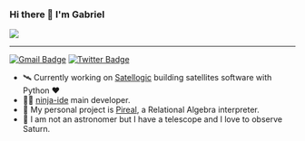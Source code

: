 ### Hi there 👋 I'm Gabriel

![](https://media.giphy.com/media/SVCSsoKU5v6ZJLk07n/giphy.gif)

----

[![Gmail Badge](https://img.shields.io/badge/-Gmail-c14438?style=flat-square&logo=Gmail&logoColor=white&link=mailto:acostadariogabriel@gmail.com)](mailto:acostadariogabriel@gmail.com)
[![Twitter Badge](https://img.shields.io/badge/-Twitter-1da1f2?style=flat-square&labelColor=1da1f2&logo=twitter&logoColor=white&link=https://www.twitter.com/_alfacentauri/)](https://www.twitter.com/_alfacentauri/)

- :artificial_satellite: Currently working on [Satellogic](https://satellogic.com) building satellites software with Python :heart:
- :man_technologist: [ninja-ide](http://ninja-ide.org) main developer.
- :school: My personal project is [Pireal](https://github.com/centaurialpha/pireal), a Relational Algebra interpreter.
- :telescope: I am not an astronomer but I have a telescope and I love to observe Saturn.
